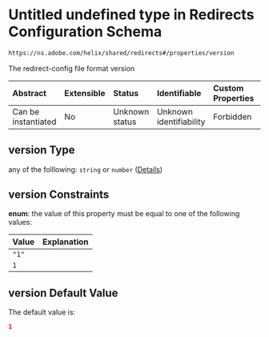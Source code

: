 # Untitled undefined type in Redirects Configuration Schema

```txt
https://ns.adobe.com/helix/shared/redirects#/properties/version
```

The redirect-config file format version

| Abstract            | Extensible | Status         | Identifiable            | Custom Properties | Additional Properties | Access Restrictions | Defined In                                                             |
| :------------------ | :--------- | :------------- | :---------------------- | :---------------- | :-------------------- | :------------------ | :--------------------------------------------------------------------- |
| Can be instantiated | No         | Unknown status | Unknown identifiability | Forbidden         | Allowed               | none                | [redirects.schema.json*](redirects.schema.json "open original schema") |

## version Type

any of the folllowing: `string` or `number` ([Details](redirects-properties-version.md))

## version Constraints

**enum**: the value of this property must be equal to one of the following values:

| Value | Explanation |
| :---- | :---------- |
| `"1"` |             |
| `1`   |             |

## version Default Value

The default value is:

```json
1
```
